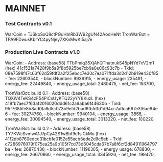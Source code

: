 # MAINNET

### Test Contracts v0.1
  WarCoin     = TJ6kbSxQ8ctPGuHmRb3W92gUN42AooHeNt
  TronWarBot  = TPA9FDwukKbrYC4pyNjey7XKvMwKi5aj7e


### Production Live Contracts v1.0
  WarCoin:
    - Address: (base58) TTbPmiq35XjAhQThatnukS45pNYd7xV2m1
                  (hex) 41c1521a7428f9b5a9f8b5925be7cb9a0e06c93c7b
    - TxId: 08e7598f47c63f62d59fdf2a2f25ebcc7e30c7ea071ffda3d2d12b919e430f85
    - fee: 22603540,
    - blockNumber: 9939915,
    - energy_usage: 235491,
    - energy_fee: 22449840,
    - energy_usage_total: 2480475,
    - net_fee: 153700,

  TronWarBot: build 0.1
    - Address: (base58) TQXiV4TeKS4zF54PiCsUyKTQ22yYY6KuzL
                  (hex) 419fb7aec7f63af2016020ddd61c2a9aba6f44630b
    - TxId: 95f7685fe8b8ad0fa8d5c073b9efd2bad8fbfd1d1d94cc7a0ca667e3f6ae94e6
    - fee: 30274760,
    - blockNumber: 9940104,
    - energy_usage: 3866,
    - energy_fee: 30094540,
    - energy_usage_total: 3013320,
    - net_fee: 180220,

  TronWarBot: build 0.2
    - Address: (base58) TY7KWcSvmwA1J7pCy42S1wBbf9c1siCkMo
                  (hex) 41f2db8760edcc31bcb1e0152e55ecb5ede2d9c5eb
    - TxId: c7286976079f075ea25a9b105f7cd73d6045cda67b7a8f6cf2d84911064797ba
    - fee: 26870430,
    - blockNumber: 11196305,
    - energy_usage: 678830,
    - energy_fee: 26670960,
    - energy_usage_total: 3345926,
    - net_fee: 199470,
